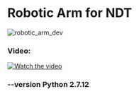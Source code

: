 # Robotic Arm for NDT

![robotic_arm_dev](https://user-images.githubusercontent.com/59603146/97998404-b885ce00-1df2-11eb-9ac4-251dfda7d4bc.jpeg)

### Video: 

[![Watch the video](https://img.youtube.com/vi/91QBKouiPIk/maxresdefault.jpg)](https://youtu.be/91QBKouiPIk)


### --version Python 2.7.12
